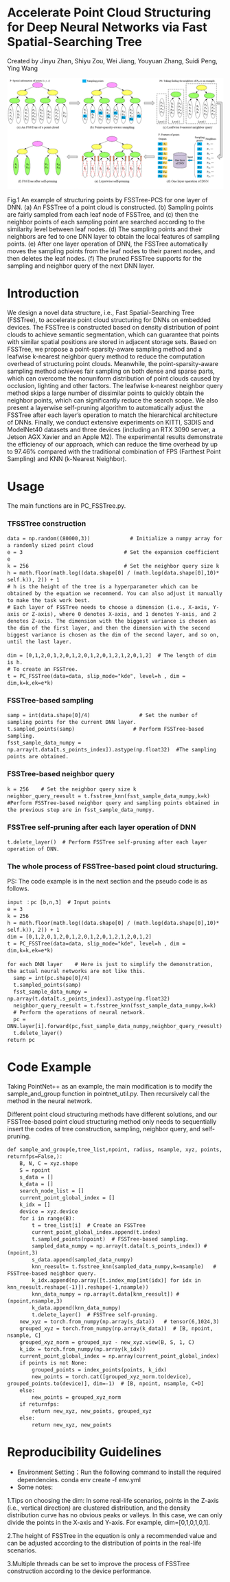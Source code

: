 # Accelerate Point Cloud Structuring for Deep Neural Networks via Fast Spatial-Searching Tree

Created by Jinyu Zhan, Shiyu Zou, Wei Jiang, Youyuan Zhang, Suidi Peng, Ying Wang

![](pics/pipe.png)

Fig.1 An example of structuring points by FSSTree-PCS for one layer of DNN. (a) An FSSTree of a point cloud is constructed. (b) Sampling points are fairly sampled from each leaf node of FSSTree, and (c) then the neighbor points of each sampling point are searched according to the similarity level between leaf nodes. (d) The sampling points and their neighbors are fed to one DNN layer to obtain the local features of sampling points. (e) After one layer operation of DNN, the FSSTree automatically moves the sampling points from the leaf nodes to their parent nodes, and then deletes the leaf nodes. (f) The pruned FSSTree supports for the sampling and neighbor query of the next DNN layer.

# Introduction

We design a novel data structure, i.e., Fast Spatial-Searching Tree (FSSTree), to accelerate point cloud structuring for DNNs on embedded devices. The FSSTree is constructed based on density distribution of point clouds to achieve semantic segmentation, which can guarantee that points with similar spatial positions are stored in adjacent storage sets. Based on FSSTree, we propose a point-sparsity-aware sampling method and a leafwise k-nearest neighbor query method to reduce the computation overhead of structuring point clouds. Meanwhile, the point-sparsity-aware sampling method achieves fair sampling on both dense and sparse parts, which can overcome the nonuniform distribution of point clouds caused by occlusion, lighting and other factors. The leafwise k-nearest neighbor query method skips a large number of dissimilar points to quickly obtain the neighbor points, which can significantly reduce the search scope. We also present a layerwise self-pruning algorithm to automatically adjust the FSSTree after each layer’s operation to match the hierarchical architecture of DNNs. Finally, we conduct extensive experiments on KITTI, S3DIS and ModelNet40 datasets and three devices (including an RTX 3090 server, a Jetson AGX Xavier and an Apple M2). The experimental results demonstrate the efficiency of our approach, which can reduce the time overhead by up to 97.46% compared with the traditional combination of FPS (Farthest Point Sampling) and KNN (k-Nearest Neighbor).


# Usage

The main functions are in PC_FSSTree.py. 

### TFSSTree construction

```
data = np.random((80000,3))             # Initialize a numpy array for a randomly sized point cloud 
e = 3                                 # Set the expansion coefficient e 
k = 256                               # Set the neighbor query size k 
h = math.floor(math.log((data.shape[0] / (math.log(data.shape[0],10)* self.k)), 2)) + 1
# h is the height of the tree is a hyperparameter which can be obtained by the equation we recommend. You can also adjust it manually to make the task work best.
# Each layer of FSSTree needs to choose a dimension (i.e., X-axis, Y-axis or Z-axis), where 0 denotes X-axis, and 1 denotes Y-axis, and 2 denotes Z-axis. The dimension with the biggest variance is chosen as the dim of the first layer, and then the dimension with the second biggest variance is chosen as the dim of the second layer, and so on, until the last layer.

dim = [0,1,2,0,1,2,0,1,2,0,1,2,0,1,2,1,2,0,1,2]  # The length of dim is h. 
# To create an FSSTree. 
t = PC_FSSTree(data=data, slip_mode="kde", level=h , dim = dim,k=k,ek=e*k)
```

### FSSTree-based sampling

```
samp = int(data.shape[0]/4)                # Set the number of sampling points for the current DNN layer.
t.sampled_points(samp)                   # Perform FSSTree-based sampling.
fsst_sample_data_numpy = np.array(t.data[t.s_points_index]).astype(np.float32)  #The sampling points are obtained. 

```


###  FSSTree-based neighbor query

```
k = 256    # Set the neighbor query size k 
neighbor_query_reesult = t.fsstree_knn(fsst_sample_data_numpy,k=k)  
#Perform FSSTree-based neighbor query and sampling points obtained in the previous step are in fsst_sample_data_numpy. 

```


### FSSTree self-pruning after each layer operation of DNN
```
t.delete_layer()  # Perform FSSTree self-pruning after each layer operation of DNN.

```


### The whole process of FSSTree-based point cloud structuring. 

PS: The code example is in the next section and the pseudo code is as follows.
```
input ：pc [b,n,3]  # Input points
e = 3                                 
k = 256                              
h = math.floor(math.log((data.shape[0] / (math.log(data.shape[0],10)* self.k)), 2)) + 1
dim = [0,1,2,0,1,2,0,1,2,0,1,2,0,1,2,1,2,0,1,2] 
t = PC_FSSTree(data=data, slip_mode="kde", level=h , dim = dim,k=k,ek=e*k)

for each DNN layer    # Here is just to simplify the demonstration, the actual neural networks are not like this.
  samp = int(pc.shape[0]/4)
  t.sampled_points(samp)                   
  fsst_sample_data_numpy = np.array(t.data[t.s_points_index]).astype(np.float32) 
  neighbor_query_reesult = t.fsstree_knn(fsst_sample_data_numpy,k=k)
  # Perform the operations of neural network.
  pc = DNN.layer[i].forward(pc,fsst_sample_data_numpy,neighbor_query_reesult)
  t.delete_layer()
return pc
```

# Code Example
Taking PointNet++ as an example, the main modification is to modify the sample_and_group function in pointnet_util.py. Then recursively call the method in the neural network.

Different point cloud structuring methods have different solutions, and our FSSTree-based point cloud structuring method only needs to sequentially insert the codes of tree construction, sampling, neighbor query, and self-pruning.

```
def sample_and_group(e,tree_list,npoint, radius, nsample, xyz, points, returnfps=False,):
    B, N, C = xyz.shape
    S = npoint
    s_data = []
    k_data = []
    search_node_list = []
    current_point_global_index = []
    k_idx = []
    device = xyz.device
    for i in range(B):
        t = tree_list[i]  # Create an FSSTree
        current_point_global_index.append(t.index)
        t.sampled_points(npoint)  # FSSTree-based sampling.
        sampled_data_numpy = np.array(t.data[t.s_points_index]) # (npoint,3)
        s_data.append(sampled_data_numpy)
        knn_reesult= t.fsstree_knn(sampled_data_numpy,k=nsample)   # FSSTree-based neighbor query.
        k_idx.append(np.array([t.index_map[int(idx)] for idx in knn_reesult.reshape(-1)]).reshape(-1,nsample))
        knn_data_numpy = np.array(t.data[knn_reesult]) #(npoint,nsample,3)
        k_data.append(knn_data_numpy)
        t.delete_layer()  # FSSTree self-pruning.
    new_xyz = torch.from_numpy(np.array(s_data))   # tensor(6,1024,3) 
    grouped_xyz = torch.from_numpy(np.array(k_data))  # [B, npoint, nsample, C]
    grouped_xyz_norm = grouped_xyz - new_xyz.view(B, S, 1, C)
    k_idx = torch.from_numpy(np.array(k_idx))
    current_point_global_index = np.array(current_point_global_index)
    if points is not None:
        grouped_points = index_points(points, k_idx)
        new_points = torch.cat([grouped_xyz_norm.to(device), grouped_points.to(device)], dim=-1)  # [B, npoint, nsample, C+D]
    else:
        new_points = grouped_xyz_norm
    if returnfps:
        return new_xyz, new_points, grouped_xyz
    else:
        return new_xyz, new_points
```

# Reproducibility Guidelines

- Environment Setting：Run the following command to install the required dependencies.
  conda env create -f env.yml
- Some notes:
  
1.Tips on choosing the dim: In some real-life scenarios, points in the Z-axis (i.e., vertical direction) are clustered distribution, and the density distribution curve has no obvious peaks or valleys. In this case, we can only divide the points in the X-axis and Y-axis. For example, dim=[0,1,0,1,0,1].

2.The height of FSSTree in the equation is only a recommended value and can be adjusted according to the distribution of points in the real-life scenarios.

3.Multiple threads can be set to improve the process of FSSTree construction according to the device performance. 
